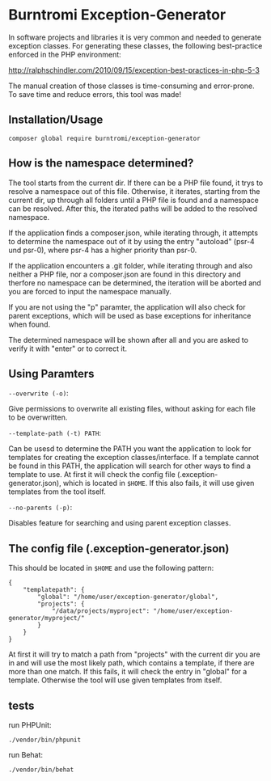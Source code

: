 # Burntromi Exception-Generator

In software projects and libraries it is very common and needed to generate exception
classes. For generating these classes, the following best-practice enforced in the
PHP environment:

http://ralphschindler.com/2010/09/15/exception-best-practices-in-php-5-3

The manual creation of those classes is time-consuming and error-prone.
To save time and reduce errors, this tool was made!


## Installation/Usage

```
composer global require burntromi/exception-generator
```

## How is the namespace determined?

The tool starts from the current dir. If there can be a PHP file found, it trys
to resolve a namespace out of this file. Otherwise, it iterates, starting from the
current dir, up through all folders until a PHP file is found and a namespace can
be resolved.
After this, the iterated paths will be added to the resolved namespace.

If the application finds a composer.json, while iterating through, it attempts to
determine the namespace out of it by using the entry "autoload" (psr-4 und psr-0),
where psr-4 has a higher priority than psr-0.

If the application encounters a .git folder, while iterating through and also neither
a PHP file, nor a composer.json are found in this directory and therfore no namespace
can be determined, the iteration will be aborted and you are forced to input the
namespace manually.

If you are not using the "p" paramter, the application will also check for parent
exceptions, which will be used as base exceptions for inheritance when found.

The determined namespace will be shown after all and you are asked to verify it
with "enter" or to correct it.


## Using Paramters

`--overwrite (-o)`:

Give permissions to overwrite all existing files, without asking for each file to
be overwritten.

`--template-path (-t) PATH`:

Can be usesd to determine the PATH you want the application to look for templates
for creating the exception classes/interface. If a template cannot be found in this
PATH, the application will search for other ways to find a template to use. At first
it will check the config file (.exception-generator.json), which is located in `$HOME`.
If this also fails, it will use given templates from the tool itself.

`--no-parents (-p)`:

Disables feature for searching and using parent exception classes.

## The config file (.exception-generator.json)

This should be located in `$HOME` and use the following pattern:

```
{
    "templatepath": {
        "global": "/home/user/exception-generator/global",
        "projects": {
            "/data/projects/myproject": "/home/user/exception-generator/myproject/"
        }
    }
}
```

At first it will try to match a path from "projects" with the current dir you are
in and will use the most likely path, which contains a template, if there are more
than one match.
If this fails, it will check the entry in "global" for a template.
Otherwise the tool will use given templates from itself.


## tests

run PHPUnit:

```
./vendor/bin/phpunit
```

run Behat:

```
./vendor/bin/behat
```
